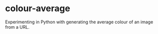 # colour-average
Experimenting in Python with generating the average colour of an image from a URL.
